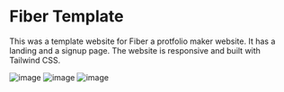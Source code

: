 
# Fiber Template


This was a template website for Fiber a protfolio maker website. It has a landing and a signup page. The website is responsive and built with Tailwind CSS.

![image](https://user-images.githubusercontent.com/87174561/164058402-bf7cc304-2a1c-4cad-b0ac-3e29e2c5a4c9.png)
![image](https://user-images.githubusercontent.com/87174561/164058458-4c87fe6c-e567-49f8-837e-fdff5fe3a5a1.png)
![image](https://user-images.githubusercontent.com/87174561/164058488-7a572e80-e7a0-4ad4-8ad5-e81d3e9efcd4.png)
